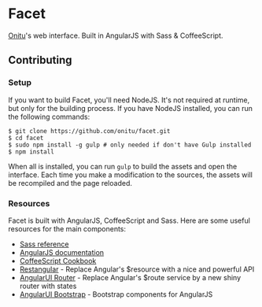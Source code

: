 # Facet

[Onitu](https://github.com/onitu/onitu)'s web interface. Built in AngularJS with Sass & CoffeeScript.

## Contributing

### Setup

If you want to build Facet, you'll need NodeJS. It's not required at runtime, but only for the building process. If you have NodeJS installed, you can run the following commands:

```shell
$ git clone https://github.com/onitu/facet.git
$ cd facet
$ sudo npm install -g gulp # only needed if don't have Gulp installed
$ npm install
```

When all is installed, you can run `gulp` to build the assets and open the interface. Each time you make a modification to the sources, the assets will be recompiled and the page reloaded.

### Resources

Facet is built with AngularJS, CoffeeScript and Sass. Here are some useful resources for the main components:

- [Sass reference](http://sass-lang.com/documentation/file.SASS_REFERENCE.html)
- [AngularJS documentation](https://docs.angularjs.org/api)
- [CoffeeScript Cookbook](http://coffeescriptcookbook.com/)
- [Restangular](https://github.com/mgonto/restangular) - Replace Angular's $resource with a nice and powerful API
- [AngularUI Router](https://github.com/angular-ui/ui-router) - Replace Angular's $route service by a new shiny router with states
- [AngularUI Bootstrap](http://angular-ui.github.io/bootstrap/) - Bootstrap components for AngularJS
